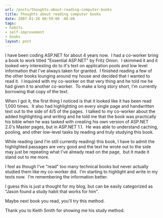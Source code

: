 ```yaml
---
url: /posts/thoughts-about-reading-computer-books
title: Thoughts about reading computer books
date: 2007-01-26 00:59:00 -06:00
tags:
- habits
- self-improvement
- books
layout: post
---
```


I have been coding ASP.NET for about 4 years now.  I had a co-worker bring a book to work titled "Essential ASP.NET" by Fritz Onion.  I skimmed it and it looked very interesting do to it's text on application pools and low level information that I've always taken for granted.  I finished reading a few of the other books lounging around my house and decided that I wanted to read it.  I inquired with my co-worker on that very thing and he told me he had given it to another co-worker.  To make a long story short, I'm currently borrowing that copy of the text.

When I got it, the first thing I noticed is that it looked like it has been read 1,000 times.  It also had highlighting on every single page and handwritten text out to the side of 4/5 of the pages.  I talked to my co-worker about the added highlighting and writing and he told me that the book was practically his bible when he was tasked with creating his own version of ASP.NET 2.0's Master pages, but in ASP.NET 1.1.  He was able to understand caching, pooling, and other low-level tasks by reading and truly studying this book.

While reading (and I'm still currently reading) this book, I have to admit the highlighted passages are very good and the text he wrote out to the side may just be repeating what I've already read on the page,  but it made it stand out to me more.

I feel as though I've "read" too many technical books but never actually studied them like my co-worker did.  I'm starting to highlight and write in my texts now.  I'm remembering the information better.

I guess this is just a thought for my blog, but can be easily categorized as "Jason found a study habit that works for him".

Maybe next book you read, you'll try this method.

Thank you to Keith Smith for showing me his study method.
